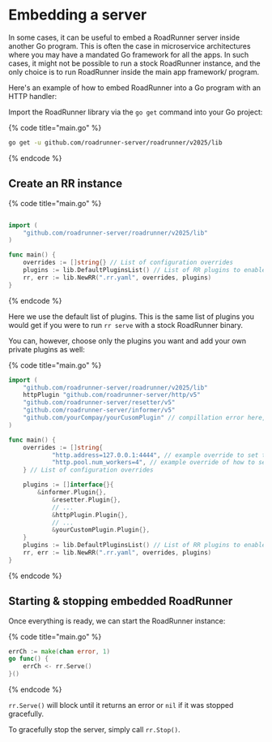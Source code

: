 # Embedding a server

In some cases, it can be useful to embed a RoadRunner server inside another Go program. This is often the case in
microservice architectures where you may have a mandated Go framework for all the apps. In such cases, it might not be
possible to run a stock RoadRunner instance, and the only choice is to run RoadRunner inside the main app framework/
program.

Here's an example of how to embed RoadRunner into a Go program with an HTTP handler:

Import the RoadRunner library via the `go get` command into your Go project:

{% code title="main.go" %}

```bash
go get -u github.com/roadrunner-server/roadrunner/v2025/lib
```

{% endcode %}


## Create an RR instance

{% code title="main.go" %}

```go

import (
	"github.com/roadrunner-server/roadrunner/v2025/lib"
)

func main() {
	overrides := []string{} // List of configuration overrides
	plugins := lib.DefaultPluginsList() // List of RR plugins to enable
	rr, err := lib.NewRR(".rr.yaml", overrides, plugins)
}

```

{% endcode %}

Here we use the default list of plugins. This is the same list of plugins you would get if you were to run `rr serve` with a
stock RoadRunner binary.

You can, however, choose only the plugins you want and add your own private plugins as well:

{% code title="main.go" %}

```go
import (
	"github.com/roadrunner-server/roadrunner/v2025/lib"
	httpPlugin "github.com/roadrunner-server/http/v5"
	"github.com/roadrunner-server/resetter/v5"
	"github.com/roadrunner-server/informer/v5"
	"github.com/yourCompay/yourCusomPlugin" // compillation error here, used only as an example.
)

func main() {
	overrides := []string{
    		"http.address=127.0.0.1:4444", // example override to set the HTTP address
    		"http.pool.num_workers=4", // example override of how to set the number of PHP workers
	} // List of configuration overrides

	plugins := []interface{}{
		&informer.Plugin{},
    		&resetter.Plugin{},
    		// ...
    		&httpPlugin.Plugin{},
    		// ...
    		&yourCustomPlugin.Plugin{},
	}
	plugins := lib.DefaultPluginsList() // List of RR plugins to enable
	rr, err := lib.NewRR(".rr.yaml", overrides, plugins)
}
```

{% endcode %}


## Starting & stopping embedded RoadRunner

Once everything is ready, we can start the RoadRunner instance:

{% code title="main.go" %}

```go
errCh := make(chan error, 1)
go func() {
    errCh <- rr.Serve()
}()
```

{% endcode %}

`rr.Serve()` will block until it returns an error or `nil` if it was stopped gracefully.

To gracefully stop the server, simply call `rr.Stop()`.
